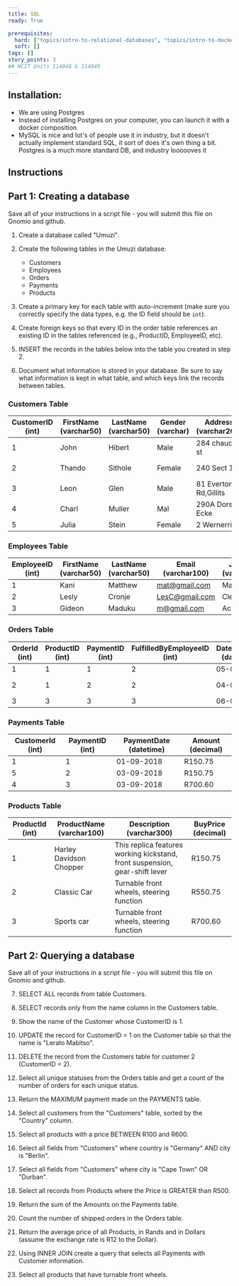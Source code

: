 ```yaml
---
title: SQL
ready: True

prerequisites:
  hard: ["topics/intro-to-relational-databases", "topics/intro-to-docker/"]
  soft: []
tags: []
story_points: 3
## NCIT Units 114048 & 114049
---
```


## Installation:

- We are using Postgres
- Instead of installing Postgres on your computer, you can launch it with a docker composition
- MySQL is nice and lot's of people use it in industry, but it doesn't actually implement standard SQL, it sort of does it's own thing a bit. Postgres is a much more standard DB, and industry loooooves it

## Instructions

## Part 1: Creating a database

Save all of your instructions in a script file - you will submit this file on Gnomio and github.

1. Create a database called "Umuzi".

2. Create the following tables in the Umuzi database:

   - Customers
   - Employees
   - Orders
   - Payments
   - Products

3. Create a primary key for each table with auto-increment (make sure you correctly specify the data types, e.g. the ID field should be `int`).

4. Create foreign keys so that every ID in the order table references an existing ID in the tables referenced (e.g., ProductID, EmployeeID, etc).

5. INSERT the records in the tables below into the table you created in step 2.

6. Document what information is stored in your database. Be sure to say what information is kept in what table, and which keys link the records between tables.

### Customers Table

| CustomerID (int) | FirstName (varchar50) | LastName (varchar50) | Gender (varchar) | Address (varchar200)  | Phone (int 10) | Email (varchar100)     | City (varchar20) | Country (varchar50) |
| ---------------- | --------------------- | -------------------- | ---------------- | --------------------- | -------------- | ---------------------- | ---------------- | ------------------- |
| 1                | John                  | Hibert               | Male             | 284 chaucer st        | 084789657      | john@gmail.com         | Johannesburg     | South Africa        |
| 2                | Thando                | Sithole              | Female           | 240 Sect 1            | 0794445584     | thando@gmail.com       | Cape Town        | South Africa        |
| 3                | Leon                  | Glen                 | Male             | 81 Everton Rd,Gillits | 0820832830     | Leon@gmail.com         | Durban           | South Africa        |
| 4                | Charl                 | Muller               | Mal              | 290A Dorset Ecke      | +44856872553   | Charl.muller@yahoo.com | Berlin           | Germany             |
| 5                | Julia                 | Stein                | Female           | 2 Wernerring          | +448672445058  | Js234@yahoo.com        | Frankfurt        | Germany             |

### Employees Table

| EmployeeID (int) | FirstName (varchar50) | LastName (varchar50) | Email (varchar100) | JobTitle (varchar20) |
| ---------------- | --------------------- | -------------------- | ------------------ | -------------------- |
| 1                | Kani                  | Matthew              | mat@gmail.com      | Manager              |
| 2                | Lesly                 | Cronje               | LesC@gmail.com     | Clerk                |
| 3                | Gideon                | Maduku               | m@gmail.com        | Accountant           |

### Orders Table

| OrderId (int) | ProductID (int) | PaymentID (int) | FulfilledByEmployeeID (int) | DateRequired (datetime) | DateShipped (datetime) | Status (varchar20) |
| ------------- | --------------- | --------------- | --------------------------- | ----------------------- | ---------------------- | ------------------ |
| 1             | 1               | 1               | 2                           | 05-09-2018              |                        | Not shipped        |
| 2             | 1               | 2               | 2                           | 04-09-2018              | 03-09-2018             | Shipped            |
| 3             | 3               | 3               | 3                           | 06-09-2018              |                        | Not shipped        |

### Payments Table

| CustomerId (int) | PaymentID (int) | PaymentDate (datetime) | Amount (decimal) |
| ---------------- | --------------- | ---------------------- | ---------------- |
| 1                | 1               | 01-09-2018             | R150.75          |
| 5                | 2               | 03-09-2018             | R150.75          |
| 4                | 3               | 03-09-2018             | R700.60          |

### Products Table

| ProductId (int) | ProductName (varchar100) | Description (varchar300)                                                    | BuyPrice (decimal) |
| --------------- | ------------------------ | --------------------------------------------------------------------------- | ------------------ |
| 1               | Harley Davidson Chopper  | This replica features working kickstand, front suspension, gear-shift lever | R150.75            |
| 2               | Classic Car              | Turnable front wheels, steering function                                    | R550.75            |
| 3               | Sports car               | Turnable front wheels, steering function                                    | R700.60            |

## Part 2: Querying a database

Save all of your instructions in a script file - you will submit this file on Gnomio and github.

7. SELECT ALL records from table Customers.

8. SELECT records only from the name column in the Customers table.

9. Show the name of the Customer whose CustomerID is 1.

10. UPDATE the record for CustomerID = 1 on the Customer table so that the name is "Lerato Mabitso".

11. DELETE the record from the Customers table for customer 2 (CustomerID = 2).

12. Select all unique statuses from the Orders table and get a count of the number of orders for each unique status.

13. Return the MAXIMUM payment made on the PAYMENTS table.

14. Select all customers from the "Customers" table, sorted by the "Country" column.

15. Select all products with a price BETWEEN R100 and R600.

16. Select all fields from "Customers" where country is "Germany" AND city is "Berlin".

17. Select all fields from "Customers" where city is "Cape Town" OR "Durban".

18. Select all records from Products where the Price is GREATER than R500.

19. Return the sum of the Amounts on the Payments table.

20. Count the number of shipped orders in the Orders table.

21. Return the average price of all Products, in Rands and in Dollars (assume the exchange rate is R12 to the Dollar).

22. Using INNER JOIN create a query that selects all Payments with Customer information.

23. Select all products that have turnable front wheels.
